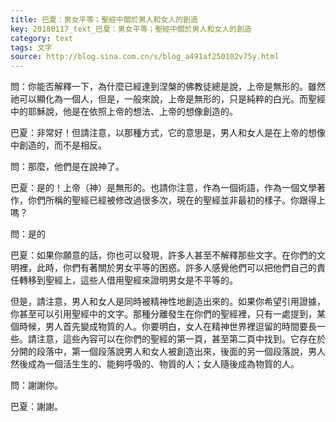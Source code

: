 ```yaml
---
title: 巴夏：男女平等；聖經中關於男人和女人的創造
key: 20180117_text_巴夏：男女平等；聖經中關於男人和女人的創造
category: text
tags: 文字
source: http://blog.sina.com.cn/s/blog_a491af250102v75y.html
---
```


問：你能否解釋一下，為什麼已經達到涅槃的佛教徒總是說，上帝是無形的。雖然祂可以顯化為一個人，但是，一般來說，上帝是無形的，只是純粹的白光。而聖經中的耶穌說，他是在依照上帝的想法、上帝的想像創造的。

巴夏：非常好！但請注意，以那種方式，它的意思是，男人和女人是在上帝的想像中創造的，而不是相反。

問：那麼，他們是在說神了。

巴夏：是的！上帝（神）是無形的。也請你注意，作為一個術語，作為一個文學著作，你們所稱的聖經已經被修改過很多次，現在的聖經並非最初的樣子。你跟得上嗎？

問：是的

巴夏：如果你願意的話，你也可以發現，許多人甚至不解釋那些文字。在你們的文明裡，此時，你們有著關於男女平等的困惑。許多人感覺他們可以把他們自己的責任轉移到聖經上，這些人借用聖經來證明男女是不平等的。

但是，請注意，男人和女人是同時被精神性地創造出來的。如果你希望引用證據，你甚至可以引用聖經中的文字。那種分離發生在你們的聖經裡，只有一處提到，某個時候，男人首先變成物質的人。你要明白，女人在精神世界裡逗留的時間要長一些。請注意，這些內容可以在你們的聖經的第一頁，甚至第二頁中找到。它存在於分開的段落中，第一個段落說男人和女人被創造出來，後面的另一個段落說，男人然後成為一個活生生的、能夠呼吸的、物質的人；女人隨後成為物質的人。

問：謝謝你。

巴夏：謝謝。
